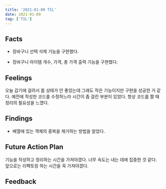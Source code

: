 ```yaml
---
title: '2021-01-09 TIL'
date: 2021-01-09
tag: ['TIL']
---
```


## Facts

- 장바구니 선택 삭제 기능을 구현했다.

- 장바구니 아이템 개수, 가격, 총 가격 출력 기능을 구현했다.

## Feelings

오늘 감기에 걸려서 몸 상태가 안 좋았는데 그래도 작은 기능이지만 구현을 성공한 거 같다. 예전에 작성한 코드를 수정하느라 시간이 좀 걸린 부분이 있었다. 항상 코드를 짤 때 정리의 필요성을 느꼈다.

## Findings

- 배열에 있는 객체의 중복을 제거하는 방법을 알았다.

## Future Action Plan

기능을 작성하고 정리하는 시간을 가져야겠다. 너무 속도는 내는 데에 집중한 것 같다. 앞으로는 리팩토링 하는 시간을 꼭 가져야겠다.

## Feedback
